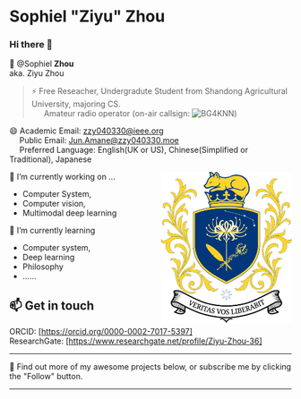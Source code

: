 
# Sophiel "Ziyu" Zhou

### Hi there 👋
💬 @Sophiel **Zhou** <br> aka. Ziyu Zhou
> ⚡ Free Reseacher, Undergradute Student from Shandong Agricultural University, majoring CS. <br />
>   &emsp;&nbsp; Amateur radio operator (on-air callsign: ![BG4KNN](https://www.qrz.com/db/BG4KNN))

😄 Academic Email: zzy040330@ieee.org<br />&emsp; Public Email: Jun.Amane@zzy040330.moe<br />
&emsp; Preferred Language: English(UK or US), Chinese(Simplified or Traditional), Japanese

<a href="#">
<img align="right" src="coat_of_arms_transp.webp" width=233>
</a>

🔭 I’m currently working on ...
* Computer System,
* Computer vision,
* Multimodal deep learning

🌱 I’m currently learning 
* Computer system,
* Deep learning
* Philosophy
* ......


## 📫 Get in touch

ORCID: [https://orcid.org/0000-0002-7017-5397] <br />
ResearchGate: [https://www.researchgate.net/profile/Ziyu-Zhou-36]

----

🤔 Find out more of my awesome projects below, or subscribe me by clicking the "Follow" button.

----




<!--
**JunASAKA/JunASAKA** is a ✨ _special_ ✨ repository because its `README.md` (this file) appears on your GitHub profile.

Here are some ideas to get you started:

- 🔭 I’m currently working on ...
- 🌱 I’m currently learning ...
- 👯 I’m looking to collaborate on ...
- 🤔 I’m looking for help with ...
- 💬 Ask me about ...
- 📫 How to reach me: ...
- 😄 Pronouns: ...
- ⚡ Fun fact: ...
-->
